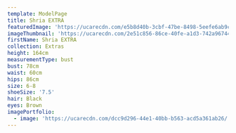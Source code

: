 ```yaml
---
template: ModelPage
title: Shria EXTRA
featuredImage: 'https://ucarecdn.com/e5b8d40b-3cbf-47be-8498-5eefe6ab9c94/'
imageThumbnail: 'https://ucarecdn.com/2e51c856-86ce-40fe-a1d3-742a96744333/'
firstName: Shria EXTRA
collection: Extras
height: 164cm
measurementType: bust
bust: 78cm
waist: 60cm
hips: 86cm
size: 6-8
shoeSize: '7.5'
hair: Black
eyes: Brown
imagePortfolio:
  - image: 'https://ucarecdn.com/dcc9d296-44e1-40bb-b563-acd5a361ab26/'
---
```


